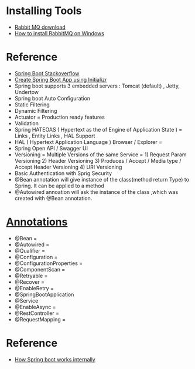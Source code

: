 # Installing Tools
* [Rabbit MQ download](https://www.rabbitmq.com/download.html)
* [How to install RabbitMQ on Windows](https://www.youtube.com/watch?v=gKzKUmtOwR4)
# Reference
* [Spring Boot Stackoverflow](https://stackoverflow.com/questions/tagged/spring-boot)
* [Create Spring Boot App using Initializr](https://start.spring.io/)
* Spring boot supports 3 embedded servers : Tomcat (default) , Jetty, Undertow
* Spring boot Auto Configuration 
* Static Filtering 
* Dynamic Filtering 
* Actuator = Production ready features 
* Validation 
* Spring HATEOAS ( Hypertext as the  of Engine of Application State ) = Links , Entity Links , HAL Support 
* HAL ( Hypertext Application Language ) Browser / Explorer =  
* Spring Open API / Swagger UI 
* Versioning =  Multiple Versions of the same Service = 1) Request Param Versioning 2) Header Versioning 3) Produces / Accept / Media type / Accept Header Versioning 4) URI Versioning 
* Basic Authentication with Sprig Security
* @Bean annotation will give instance of the class(method return Type) to Spring. It can be applied to a method
* @Autowired annoation will ask the instance of the class ,which was created with @Bean annotation.

# [Annotations](https://www.journaldev.com/16966/spring-annotations)
* @Bean = 
* @Autowired =
* @Qualifier =
* @Configuration =
* @ConfigurationProperties = 
* @ComponentScan =
* @Retryable =
* @Recover =
* @EnableRetry =
* @SpringBootApplication
* @Service
* @EnableAsync =
* @RestController = 
* @RequestMapping =
# Reference
* [How Spring boot works internally](https://stackoverflow.com/questions/44172261/how-spring-boot-application-works-internally)
